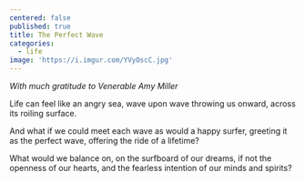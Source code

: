 ```yaml
---
centered: false
published: true
title: The Perfect Wave
categories:
  - life
image: 'https://i.imgur.com/YVyOscC.jpg'
---
```

_With much gratitude
to Venerable Amy Miller_

Life can feel
like an angry sea,
wave upon wave
throwing us onward,
across its roiling surface.

And what if we could meet each wave
as would a happy surfer,
greeting it as the perfect wave,
offering the ride of a lifetime?

What would we balance on,
on the surfboard of our dreams,
if not the openness of our hearts,
and the fearless intention
of our minds and spirits?
